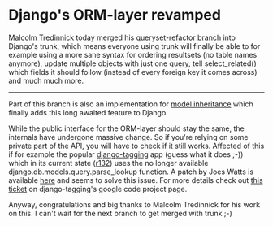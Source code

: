 # Django's ORM-layer revamped

[Malcolm Tredinnick](http://www.pointy-stick.com/blog/) today merged his [queryset-refactor branch](http://code.djangoproject.com/wiki/QuerysetRefactorBranch) into Django's trunk, which means everyone using trunk will finally be able to for example using a more sane syntax for ordering resultsets (no table names anymore), update multiple objects with just one query, tell select_related() which fields it should follow (instead of every foreign key it comes across) and much much more.

-------------------------------

Part of this branch is also an implementation for [model inheritance](http://www.djangoproject.com/documentation/model-api/#model-inheritance) which finally adds this long awaited feature to Django.

While the public interface for the ORM-layer should stay the same, the internals have undergone massive change. So if you're relying on some private part of the API, you will have to check if it still works. Affected of this if for example the popular [django-tagging]() app (guess what it does ;-)) which in its current state ([r132](http://code.google.com/p/django-tagging/source/detail?r=132)) uses the no longer available django.db.models.query.parse_lookup function. A patch by Joes Watts is available [here](http://code.google.com/p/django-tagging/issues/detail?id=106#c5) and seems to solve this issue. For more details check out [this ticket](http://code.google.com/p/django-tagging/issues/detail?id=106) on django-tagging's google code project page.

Anyway, congratulations and big thanks to Malcolm Tredinnick for his work on this. I can't wait for the next branch to get merged with trunk ;-)